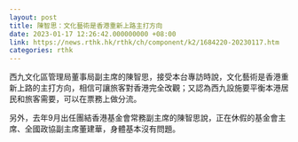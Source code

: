 ```yaml
---
layout: post
title: 陳智思：文化藝術是香港重新上路主打方向
date: 2023-01-17 12:26:42.000000000 +08:00
link: https://news.rthk.hk/rthk/ch/component/k2/1684220-20230117.htm
categories: rthk
---
```


西九文化區管理局董事局副主席的陳智思，接受本台專訪時說，文化藝術是香港重新上路的主打方向，相信可讓旅客對香港完全改觀；又認為西九設施要平衡本港居民和旅客需要，可以在票務上做分流。

另外，去年9月出任團結香港基金會常務副主席的陳智思說，正在休假的基金會主席、全國政協副主席董建華，身體基本沒有問題。
